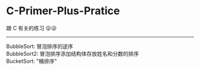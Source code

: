 # C-Primer-Plus-Pratice
跟 C 有关的练习 😜😜

---

BubbleSort: 冒泡排序的逆序<br>
BubbleSort2: 冒泡排序添加结构体存放姓名和分数的排序<br>
BucketSort: "桶排序"<br>
